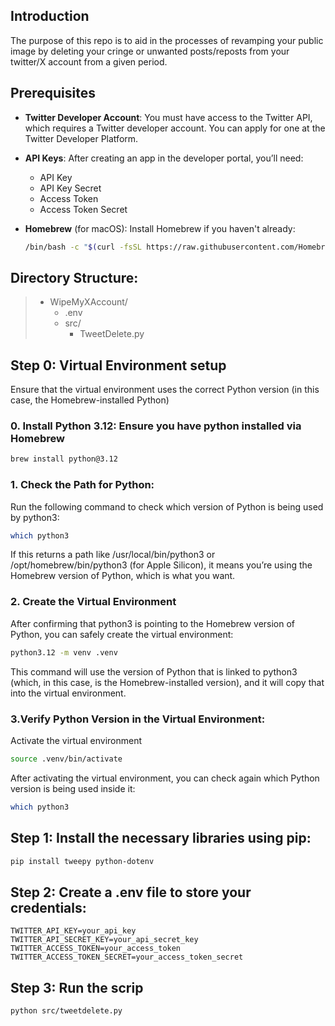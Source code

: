  ## Introduction

The purpose of this repo is to aid in the processes of revamping your public image by deleting your cringe or unwanted posts/reposts from your twitter/X account from a given period.

## Prerequisites

- **Twitter Developer Account**: You must have access to the Twitter API, which requires a Twitter developer account. You can apply for one at the Twitter Developer Platform.

- **API Keys**: After creating an app in the developer portal, you’ll need:
  	- API Key
  	- API Key Secret
  	- Access Token
	- Access Token Secret

- **Homebrew** (for macOS): Install Homebrew if you haven't already:
  ```bash
  /bin/bash -c "$(curl -fsSL https://raw.githubusercontent.com/Homebrew/install/HEAD/install.sh)"

## Directory Structure:
>- WipeMyXAccount/
>	- .env
>	- src/
>		- TweetDelete.py

## Step 0: Virtual Environment setup
Ensure that the virtual environment uses the correct Python version (in this case, the Homebrew-installed Python)
### 0. Install Python 3.12: Ensure you have python installed via Homebrew
```bash
brew install python@3.12
```

### 1. Check the Path for Python:
Run the following command to check which version of Python is being used by python3:
```bash
which python3
```

If this returns a path like /usr/local/bin/python3 or /opt/homebrew/bin/python3 (for Apple Silicon), it means you’re using the Homebrew version of Python, which is what you want.

### 2. Create the Virtual Environment
After confirming that python3 is pointing to the Homebrew version of Python, you can safely create the virtual environment:
```bash
python3.12 -m venv .venv
```

This command will use the version of Python that is linked to python3 (which, in this case, is the Homebrew-installed version), and it will copy that into the virtual environment.

### 3.Verify Python Version in the Virtual Environment:
Activate the virtual environment
```bash
source .venv/bin/activate
```

After activating the virtual environment, you can check again which Python version is being used inside it:
```bash
which python3
```

## Step 1: Install the necessary libraries using pip:
```bash
pip install tweepy python-dotenv
```

## Step 2: Create a .env file to store your credentials:
```
TWITTER_API_KEY=your_api_key
TWITTER_API_SECRET_KEY=your_api_secret_key
TWITTER_ACCESS_TOKEN=your_access_token
TWITTER_ACCESS_TOKEN_SECRET=your_access_token_secret
```

## Step 3: Run the scrip
```bash
python src/tweetdelete.py
```


